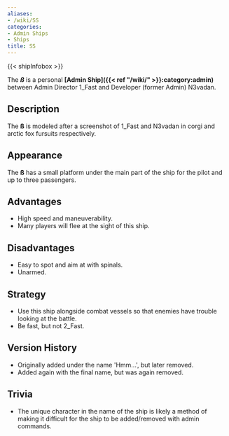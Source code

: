 ```yaml
---
aliases:
- /wiki/SS
categories:
- Admin Ships
- Ships
title: SS
---  
```


{{< shipInfobox >}} 

The **_ß_** is a personal **[Admin Ship]({{< ref "/wiki/" >}}:category:admin)** between Admin Director 1_Fast and Developer (former Admin) N3vadan.

## Description

The **ß** is modeled after a screenshot of 1_Fast and N3vadan in corgi and arctic fox fursuits respectively.

## Appearance

The **ß** has a small platform under the main part of the ship for the pilot and up to three passengers.

## Advantages

- High speed and maneuverability.
- Many players will flee at the sight of this ship.

## Disadvantages

- Easy to spot and aim at with spinals.
- Unarmed.

## Strategy

- Use this ship alongside combat vessels so that enemies have trouble looking at the battle.
- Be fast, but not 2_Fast.

## Version History 

- Originally added under the name 'Hmm...', but later removed.
- Added again with the final name, but was again removed.

## Trivia

- The unique character in the name of the ship is likely a method of making it difficult for the ship to be added/removed with admin commands.